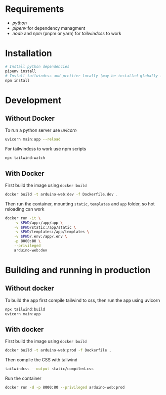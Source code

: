 # Requirements

- *python*
- *pipenv* for dependency managment
- *node* and *npm* (pnpm or yarn) for *tailwindcss* to work

# Installation

```bash
# Install python dependencies
pipenv install
# Install tailwindcss and prettier locally (may be installed globally if needed)
npm install
```

# Development

## Without Docker

To run a python server use *uvicorn*
```bash
uvicorn main:app --reload
```

For tailwindcss to work use npm scripts

```bash
npx tailwind:watch
```

## With Docker

First build the image using `docker build`

```bash
docker build -t arduino-web:dev -f Dockerfile.dev .
```

Then run the container, mounting `static`, `templates` and `app` folder, so hot reloading can work

```bash
docker run -it \
	-v $PWD/app:/app/app \
	-v $PWD/static:/app/static \
	-v $PWD/templates:/app/templates \
	-v $PWD/.env:/app/.env \
	-p 8000:80 \
	--privileged
	arduino-web:dev
```


# Building and running in production

## Without docker

To build the app first compile tailwind to css, then run the app using uvicorn

```bash
npx tailwind:build
uvicorn main:app
```

## With docker

First build the image using `docker build`

```bash
docker build -t arduino-web:prod -f Dockerfile .
```

Then compile the CSS with tailwind
```bash
tailwindcss --output static/compiled.css
```

Run the container

```bash
docker run -d -p 8000:80 --privileged arduino-web:prod
```
